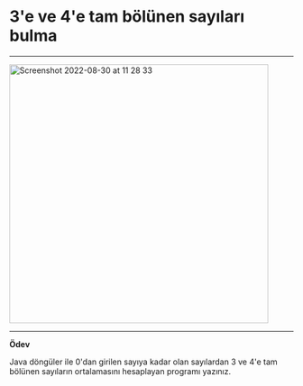 # 3'e ve 4'e tam bölünen sayıları bulma

---

<img width="459" alt="Screenshot 2022-08-30 at 11 28 33" src="https://user-images.githubusercontent.com/72032853/187388773-4296a4e6-d0fb-434e-b5c2-c13c94610cbb.png">


---

**Ödev**

Java döngüler ile 0'dan girilen sayıya kadar olan sayılardan 3 ve 4'e tam bölünen sayıların ortalamasını hesaplayan programı yazınız.
